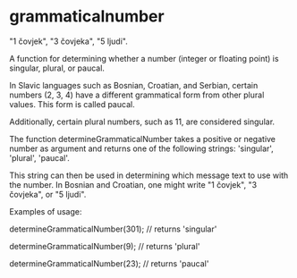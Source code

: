 # grammaticalnumber
"1 čovjek", "3 čovjeka", "5 ljudi".

A function for determining whether a number (integer or floating point) is singular, plural, or paucal.

In Slavic languages such as Bosnian, Croatian, and Serbian, certain numbers (2, 3, 4) have a different grammatical form from other plural values. This form is called paucal.

Additionally, certain plural numbers, such as 11, are considered singular.

The function determineGrammaticalNumber takes a positive or negative number as argument and returns one of the following strings: 'singular', 'plural', 'paucal'.

This string can then be used in determining which message text to use with the number. In Bosnian and Croatian, one might write "1 čovjek", "3 čovjeka", or "5 ljudi".

Examples of usage:

determineGrammaticalNumber(301); // returns 'singular'

determineGrammaticalNumber(9);   // returns 'plural'

determineGrammaticalNumber(23);  // returns 'paucal'

